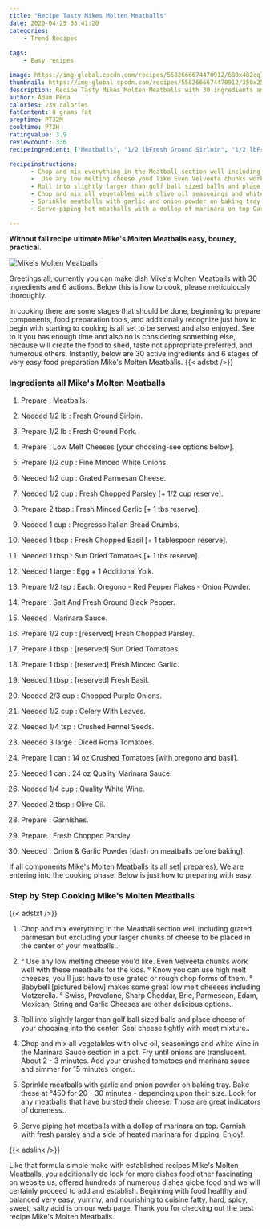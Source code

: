 ```yaml
---
title: "Recipe Tasty Mikes Molten Meatballs"
date: 2020-04-25 03:41:20
categories:
    - Trend Recipes
    
tags:
    - Easy recipes

image: https://img-global.cpcdn.com/recipes/5582666674470912/680x482cq70/mikes-molten-meatballs-recipe-main-photo.jpg
thumbnail: https://img-global.cpcdn.com/recipes/5582666674470912/350x250cq70/mikes-molten-meatballs-recipe-main-photo.jpg
description: Recipe Tasty Mikes Molten Meatballs with 30 ingredients and 6 stages of easy cooking.
author: Adam Pena
calories: 239 calories
fatContent: 8 grams fat
preptime: PT32M
cooktime: PT2H
ratingvalue: 3.9
reviewcount: 336
recipeingredient: ["Meatballs", "1/2 lbFresh Ground Sirloin", "1/2 lbFresh Ground Pork", "Low Melt Cheeses your choosingsee options below", "1/2 cupFine Minced White Onions", "1/2 cupGrated Parmesan Cheese", "1/2 cupFresh Chopped Parsley  12 cup reserve", "2 tbspFresh Minced Garlic  1 tbs reserve", "1 cupProgresso Italian Bread Crumbs", "1 tbspFresh Chopped Basil  1 tablespoon reserve", "1 tbspSun Dried Tomatoes  1 tbs reserve", "1 largeEgg  1 Additional Yolk", "1/2 tspEach Oregono  Red Pepper Flakes  Onion Powder", "Salt And Fresh Ground Black Pepper", "Marinara Sauce", "1/2 cupreserved Fresh Chopped Parsley", "1 tbspreserved Sun Dried Tomatoes", "1 tbspreserved Fresh Minced Garlic", "1 tbspreserved Fresh Basil", "2/3 cupChopped Purple Onions", "1/2 cupCelery With Leaves", "1/4 tspCrushed Fennel Seeds", "3 largeDiced Roma Tomatoes", "1 can14 oz Crushed Tomatoes with oregono and basil", "1 can24 oz Quality Marinara Sauce", "1/4 cupQuality White Wine", "2 tbspOlive Oil", "Garnishes", "Fresh Chopped Parsley", "Onion  Garlic Powder dash on meatballs before baking"]

recipeinstructions: 
      - Chop and mix everything in the Meatball section well including grated parmesan but excluding your larger chunks of cheese to be placed in the center of your meatballs 
      -  Use any low melting cheese youd like Even Velveeta chunks work well with these meatballs for the kids                 Know you can use high melt cheeses youll just have to use grated or rough chop forms of them                                                                                                                       Babybell pictured below makes some great low melt cheeses including Motzerella                                                                            Swiss Provolone Sharp Cheddar Brie Parmesean Edam Mexican String and Garlic Cheeses are other delicious options 
      - Roll into slightly larger than golf ball sized balls and place cheese of your choosing into the center Seal cheese tightly with meat mixture 
      - Chop and mix all vegetables with olive oil seasonings and white wine in the Marinara Sauce section in a pot Fry until onions are translucent About 2  3 minutes Add your crushed tomatoes and marinara sauce and simmer for 15 minutes longer 
      - Sprinkle meatballs with garlic and onion powder on baking tray Bake these at 450 for 20  30 minutes  depending upon their size Look for any meatballs that have bursted their cheese Those are great indicators of doneness 
      - Serve piping hot meatballs with a dollop of marinara on top Garnish with fresh parsley and a side of heated marinara for dipping Enjoy

---
```




**Without fail recipe ultimate Mike&#39;s Molten Meatballs easy, bouncy, practical**. 


![Mike&#39;s Molten Meatballs](https://img-global.cpcdn.com/recipes/5582666674470912/680x482cq70/mikes-molten-meatballs-recipe-main-photo.jpg "Mike&#39;s Molten Meatballs")




Greetings all, currently you can make dish Mike&#39;s Molten Meatballs with 30 ingredients and 6 actions. Below this is how to cook, please meticulously thoroughly.

In cooking there are some stages that should be done, beginning to prepare components, food preparation tools, and additionally recognize just how to begin with starting to cooking is all set to be served and also enjoyed. See to it you has enough time and also no is considering something else, because will create the food to shed, taste not appropriate preferred, and numerous others. Instantly, below are 30 active ingredients and 6 stages of very easy food preparation Mike&#39;s Molten Meatballs.
{{< adstxt />}}

### Ingredients all Mike&#39;s Molten Meatballs


1. Prepare  : Meatballs.

1. Needed 1/2 lb : Fresh Ground Sirloin.

1. Prepare 1/2 lb : Fresh Ground Pork.

1. Prepare  : Low Melt Cheeses [your choosing-see options below].

1. Prepare 1/2 cup : Fine Minced White Onions.

1. Needed 1/2 cup : Grated Parmesan Cheese.

1. Needed 1/2 cup : Fresh Chopped Parsley [+ 1/2 cup reserve].

1. Prepare 2 tbsp : Fresh Minced Garlic [+ 1 tbs reserve].

1. Needed 1 cup : Progresso Italian Bread Crumbs.

1. Needed 1 tbsp : Fresh Chopped Basil [+ 1 tablespoon reserve].

1. Needed 1 tbsp : Sun Dried Tomatoes [+ 1 tbs reserve].

1. Needed 1 large : Egg + 1 Additional Yolk.

1. Prepare 1/2 tsp : Each: Oregono - Red Pepper Flakes - Onion Powder.

1. Prepare  : Salt And Fresh Ground Black Pepper.

1. Needed  : Marinara Sauce.

1. Prepare 1/2 cup : [reserved] Fresh Chopped Parsley.

1. Prepare 1 tbsp : [reserved] Sun Dried Tomatoes.

1. Prepare 1 tbsp : [reserved] Fresh Minced Garlic.

1. Needed 1 tbsp : [reserved] Fresh Basil.

1. Needed 2/3 cup : Chopped Purple Onions.

1. Needed 1/2 cup : Celery With Leaves.

1. Needed 1/4 tsp : Crushed Fennel Seeds.

1. Needed 3 large : Diced Roma Tomatoes.

1. Prepare 1 can : 14 oz Crushed Tomatoes [with oregono and basil].

1. Needed 1 can : 24 oz Quality Marinara Sauce.

1. Needed 1/4 cup : Quality White Wine.

1. Needed 2 tbsp : Olive Oil.

1. Prepare  : Garnishes.

1. Prepare  : Fresh Chopped Parsley.

1. Needed  : Onion &amp; Garlic Powder [dash on meatballs before baking].



If all components Mike&#39;s Molten Meatballs its all set| prepares}, We are entering into the cooking phase. Below is just how to preparing with easy.

### Step by Step Cooking Mike&#39;s Molten Meatballs

{{< adstxt />}}


1. Chop and mix everything in the Meatball section well including grated parmesan but excluding your larger chunks of cheese to be placed in the center of your meatballs..



1. ° Use any low melting cheese you&#39;d like. Even Velveeta chunks work well with these meatballs for the kids.                ° Know you can use high melt cheeses, you&#39;ll just have to use grated or rough chop forms of them.                                                                                                                      ° Babybell [pictured below] makes some great low melt cheeses including Motzerella.                                                                           ° Swiss, Provolone, Sharp Cheddar, Brie, Parmesean, Edam, Mexican, String and Garlic Cheeses are other delicious options..



1. Roll into slightly larger than golf ball sized balls and place cheese of your choosing into the center. Seal cheese tightly with meat mixture..



1. Chop and mix all vegetables with olive oil, seasonings and white wine in the Marinara Sauce section in a pot. Fry until onions are translucent. About 2 - 3 minutes. Add your crushed tomatoes and marinara sauce and simmer for 15 minutes longer..



1. Sprinkle meatballs with garlic and onion powder on baking tray. Bake these at °450 for 20 - 30 minutes - depending upon their size. Look for any meatballs that have bursted their cheese. Those are great indicators of doneness..



1. Serve piping hot meatballs with a dollop of marinara on top. Garnish with fresh parsley and a side of heated marinara for dipping. Enjoy!.





{{< adslink />}}

Like that formula simple make with established recipes Mike&#39;s Molten Meatballs, you additionally do look for more dishes food other fascinating on website us, offered hundreds of numerous dishes globe food and we will certainly proceed to add and establish. Beginning with food healthy and balanced very easy, yummy, and nourishing to cuisine fatty, hard, spicy, sweet, salty acid is on our web page. Thank you for checking out the best recipe Mike&#39;s Molten Meatballs.
